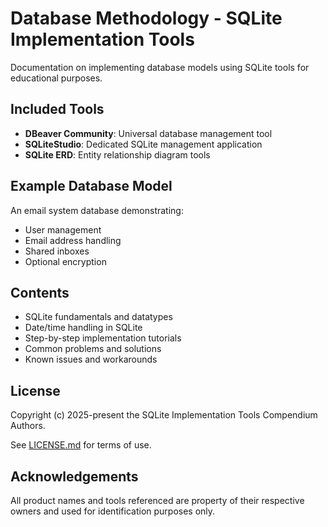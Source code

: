 # Database Methodology - SQLite Implementation Tools

Documentation on implementing database models using SQLite tools for educational purposes.

## Included Tools

- **DBeaver Community**: Universal database management tool
- **SQLiteStudio**: Dedicated SQLite management application
- **SQLite ERD**: Entity relationship diagram tools

## Example Database Model

An email system database demonstrating:
- User management
- Email address handling
- Shared inboxes
- Optional encryption

## Contents

- SQLite fundamentals and datatypes
- Date/time handling in SQLite
- Step-by-step implementation tutorials
- Common problems and solutions
- Known issues and workarounds

## License

Copyright (c) 2025-present the SQLite Implementation Tools Compendium Authors.

See [LICENSE.md](LICENSE.md) for terms of use.

## Acknowledgements

All product names and tools referenced are property of their respective owners and used for identification purposes only.
